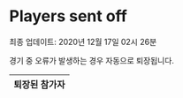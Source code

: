 # Players sent off
최종 업데이트: 2020년 12월 17일 02시 26분


경기 중 오류가 발생하는 경우 자동으로 퇴장됩니다.


| 퇴장된 참가자 |
|:---:|